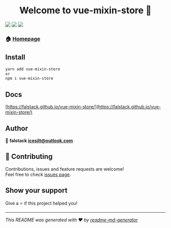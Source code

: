 <h1 align="center">Welcome to vue-mixin-store 👋</h1>
<p>
  <img src="https://img.shields.io/badge/version-1.1.35-blue.svg?cacheSeconds=2592000" />
  <img src="https://travis-ci.org/falstack/vue-mixin-store.svg?branch=master" />
  <a href="https://codecov.io/gh/falstack/vue-mixin-store">
    <img src="https://codecov.io/gh/falstack/vue-mixin-store/branch/master/graph/badge.svg" />
  </a>
</p>

### 🏠 [Homepage](https://github.com/falstack/vue-mixin-store)

## Install

```sh
yarn add vue-mixin-store
or
npm i vue-mixin-store
```

## Docs
[https://falstack.github.io/vue-mixin-store/](https://falstack.github.io/vue-mixin-store/)

## Author

👤 **falstack <icesilt@outlook.com>**


## 🤝 Contributing

Contributions, issues and feature requests are welcome!<br />Feel free to check [issues page](https://github.com/falstack/vue-mixin-store/issues).

## Show your support

Give a ⭐️ if this project helped you!

***
_This README was generated with ❤️ by [readme-md-generator](https://github.com/kefranabg/readme-md-generator)_

